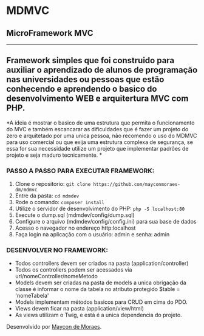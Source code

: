# MDMVC

## MicroFramework MVC 
------------------------------
Framework simples que foi construido para auxiliar o aprendizado de alunos de programação nas universidades ou pessoas que estão conhecendo e aprendendo o basico do desenvolvimento WEB e arquitertura MVC com PHP.
---------------------

*A ideia é mostrar o basico de uma estrutura que permita o funcionamento do MVC e também escancarar as dificuldades que é fazer um projeto do zero e arquitetado por uma unica pessoa, não recomendo o uso do MDMVC para uso comercial ou que exija uma estrutura complexa de segurança, se essa for sua necessidade utilize um projeto que implementar padrões de projeto e seja maduro tecnicamente. *


### PASSO A PASSO PARA EXECUTAR FRAMEWORK:

1. Clone o repositorio: `git clone https://github.com/mayconmoraes-dm/mdmvc`
2. Entre da pasta: `cd mdmdev` 
3. Rode o comando: `composer install` 
4. Utilize o servidor de desenvolvimento do PHP: `php -S localhost:80`
5. Execute o dump.sql (mdmdev/config/dump.sql)
6. Configure o arquivo (mdmdev/config/config.ini) para sua base de dados
7. Acesso o navegador no endereço http:localhost
8. Faça login na aplicação com o usuário: admin e senha: admin


### DESENVOLVER NO FRAMEWORK:
- Todos controllers devem ser criados na pasta (application/controller)
- Todos os controllers podem ser acessados via url/nomeController/nomeMetodo
- Models devem ser criadas na pasta de models a unica obrigação da classe é informar o nome da tabela no atributo protegido $table = 'nomeTabela'
- Models implementam métodos basicos para CRUD em cima do PDO.
- Views devem ficar na pasta (application/view/html)
- As views utilizam o Twig, e está é a unica dependencia do projeto.



Desenvolvido por [Maycon de Moraes](https://br.linkedin.com/in/maycon-de-moraes-a76240116 "Maycon de Moraes").





